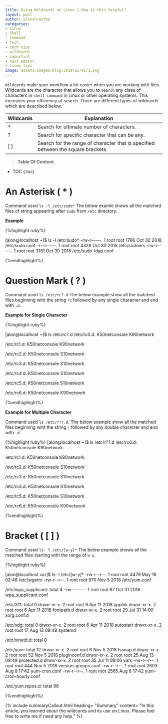 ```yaml
---
title: Using Wildcards on Linux | How is this helpful?
layout: post
author: alonshrestha
categories:
- Linux
- Shell
- Command
- Tech
- tech tips
- wildcards
- important
- text editor
- Linux tips
image: assets/images/blog/2019-11-01/1.png
---
```


`Wildcards` make your workflow a lot easier when you are working with files. Wildcards are the character that allows you to `search` any class of characters in `shell command` in Linux or other operating systems. This increases your efficiency of search. There are different types of wildcards which are described below.

|Wildcards  | Explanation  |
|---|---|
| * |  Search for ultimate number of characters. |
| ? |  Search for specific character that can be any. |
| [ ] | Search for the range of character that is specified between the square brackets. |


> **Table Of Content**

* TOC
{:toc}



# An Asterisk ( * )
Command used `ls -l /etc/sudo*`
The below examle shows all  the matched files of string appearing after `sudo` from `/etc` directory.

**Example**

{%highlight ruby%}

[alon@localhost ~]$ ls -l /etc/sudo*
-rw-r-----. 1 root root 1786 Oct 30  2018 /etc/sudo.conf
-r--r-----. 1 root root 4328 Oct 30  2018 /etc/sudoers
-rw-r-----. 1 root root 3181 Oct 30  2018 /etc/sudo-ldap.conf

{%endhighlight%}

# Question Mark ( ? )
Command used `ls /etc/rc?.d`
The below example show all the matched files beginning  wiht the string `rc` followed by any single character and end with `.d`.

**Example for Single Character**

{%highlight ruby%}

[alon@localhost ~]$ ls /etc/rc?.d
/etc/rc0.d:
K50netconsole  K90network

/etc/rc1.d:
K50netconsole  K90network

/etc/rc2.d:
K50netconsole  S10network

/etc/rc3.d:
K50netconsole  S10network

/etc/rc4.d:
K50netconsole  S10network

/etc/rc5.d:
K50netconsole  S10network

/etc/rc6.d:
K50netconsole  K90network

{%endhighlight%}


**Example for Multiple Character**

Command used `ls /etc/r??.d`. 
The below example show all the matched files beginning  wiht the string `r` followed by any double character and end with `.d`. 

{%highlight ruby%}
[alon@localhost ~]$ ls /etc/r??.d
/etc/rc0.d:
K50netconsole  K90network

/etc/rc1.d:
K50netconsole  K90network

/etc/rc2.d:
K50netconsole  S10network

/etc/rc3.d:
K50netconsole  S10network

/etc/rc4.d:
K50netconsole  S10network

/etc/rc5.d:
K50netconsole  S10network

/etc/rc6.d:
K50netconsole  K90network

{%endhighlight%}
# Bracket ( [ ] )
Command used  `ls- l /etc/[w-y]*`
The below example shows all the matched files starting with the range of `w-y`.

{%highlight ruby%}

[alon@localhost var]$ ls- l /etc/[w-y]*
-rw-r--r--. 1 root root 4479 May 16 02:46 /etc/wgetrc
-rw-r--r--. 1 root root  970 Nov  5  2018 /etc/yum.conf

/etc/wpa_supplicant:
total 4
-rw-------. 1 root root 67 Oct 31  2018 wpa_supplicant.conf

/etc/X11:
total 0
drwxr-xr-x. 2 root root  6 Apr 11  2018 applnk
drwxr-xr-x. 2 root root  6 Apr 11  2018 fontpath.d
drwxr-xr-x. 2 root root 29 Jul 31 14:00 xorg.conf.d

/etc/xdg:
total 0
drwxr-xr-x. 2 root root  6 Apr 11  2018 autostart
drwxr-xr-x. 2 root root 17 Aug 13 09:49 systemd

/etc/xinetd.d:
total 0

/etc/yum:
total 12
drwxr-xr-x. 2 root root    6 Nov  5  2018 fssnap.d
drwxr-xr-x. 2 root root   52 Nov  5  2018 pluginconf.d
drwxr-xr-x. 2 root root   25 Aug 13 09:49 protected.d
drwxr-xr-x. 2 root root   35 Jul 11 09:06 vars
-rw-r--r--. 1 root root  444 Nov  5  2018 version-groups.conf
-rw-r--r--. 1 root root 2603 Aug  8 17:42 yum-cron.conf
-rw-r--r--. 1 root root 2565 Aug  8 17:42 yum-cron-hourly.conf

/etc/yum.repos.d:
total 96

{%endhighlight%}

{% include summaryCallout.html heading= "Summary" content= "In this article, you learned about the wildcards and its use on Linux. Please feel free to write me if need any help." %}